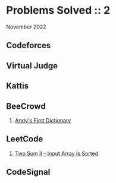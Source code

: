 # Problems Solved :: 2
November 2022

Codeforces
-----------------

Virtual Judge
-----------------

Kattis
-----------------

BeeCrowd
-----------------
1. [Andy's First Dictionary](https://www.beecrowd.com.br/judge/en/problems/view/1215)

LeetCode
-----------------
1. [Two Sum II - Input Array Is Sorted](https://leetcode.com/problems/two-sum-ii-input-array-is-sorted/)

CodeSignal
-----------------
